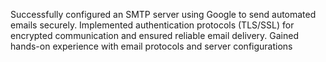 Successfully configured an SMTP server using Google to send automated emails securely. Implemented authentication protocols (TLS/SSL) for encrypted communication and ensured reliable email delivery. Gained hands-on experience with email protocols and server configurations

